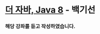 # [더 자바, Java 8](https://www.inflearn.com/course/the-java-java8/dashboard) - 백기선 

### 해당 강좌를 듣고 작성하였습니다.